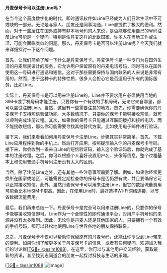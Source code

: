 **丹麦保号卡可以注册Line吗？**

在当今这个高度数字化的时代，即时通讯软件如Line已经成为人们日常生活中不可或缺的一部分。无论是与家人、朋友还是同事沟通，Line都提供了极大的便利。然而，对于一些居住在国外或持有非本地号码的人来说，是否能够使用自己的号码注册Line可能是一个疑问。特别是像丹麦这样的北欧国家，许多人在当地工作或生活，可能会面临类似的问题。那么，丹麦保号卡是否可以注册Line呢？今天我们就来详细探讨一下这个问题。

首先，让我们简单了解一下什么是丹麦保号卡。丹麦保号卡是一种专门为在国外生活的丹麦居民设计的服务，它允许用户保留原有的丹麦电话号码，同时可以在国外使用这一号码进行通话和短信。这对于那些需要保持与国内联系的人来说是非常有用的。然而，由于这种卡的特殊性质，很多人会担心它是否适用于所有的国际服务，比如Line。

实际上，丹麦保号卡是可以用来注册Line的。Line并不要求用户必须使用当地的SIM卡或手机号码才能注册。只要你有一个有效的手机号码，无论它来自哪里，都可以尝试注册Line。当然，这里有一些需要注意的地方。首先，你需要确保你的丹麦保号卡支持短信验证功能。大多数情况下，只要你的保号卡能够接收短信，就可以顺利完成注册过程。其次，如果你的保号卡只能通过互联网拨打和接听电话，而不能接收短信，那么你可能需要寻找其他替代方案，比如使用电子邮件进行验证。

接下来，我们来看看如何用丹麦保号卡注册Line。步骤其实非常简单。首先，下载Line应用程序到你的手机上。然后打开应用，按照提示输入你的丹麦保号卡号码。接下来，你会收到一条来自Line的短信验证码，输入这个验证码后，你就完成了基本的注册过程。之后，你可以根据个人喜好设置用户名、头像等信息。整个过程基本上和使用普通手机号码注册没有太大的区别。

当然，除了注册Line之外，还有其他一些注意事项需要了解。例如，如果你经常更换所在国家或地区，可能需要定期检查你的保号卡是否仍然有效，并且要确保它可以正常接收短信。此外，虽然丹麦保号卡可以用来注册Line，但它的数据流量费用可能会比本地SIM卡更高。因此，在使用Line时，最好选择Wi-Fi网络连接，以节省数据流量费用。

最后，我们再来总结一下。丹麦保号卡是完全可以用来注册Line的，只要你的保号卡能够接收短信即可。Line作为一个全球性的即时通讯平台，对用户手机号码的来源并没有太多限制。因此，无论你是丹麦人还是其他国家的人，只要拥有一个有效的手机号码，都可以轻松地使用Line与世界各地的朋友保持联系。

总之，丹麦保号卡不仅可以帮助你保留原有的丹麦号码，还能让你享受到Line带来的便利。如果你想了解更多关于丹麦保号卡的信息，或者有任何疑问，欢迎加入我们的讨论群[[TG💪+ @esim1088](https://t.me/s/esim1088)]。在这里，你可以与其他用户交流经验，获取最新的资讯，甚至找到志同道合的朋友一起探讨科技与生活的乐趣。

[[TG💪+ @esim1088](https://t.me/s/esim1088) ![Image](https://i.postimg.cc/4NQfJmqS/Snipaste-2025-05-13-00-14-12.png)]